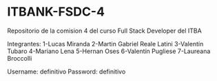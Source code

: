 # ITBANK-FSDC-4
Repositorio de la comision 4 del curso Full Stack Developer del ITBA


Integrantes:
1-Lucas Miranda
2-Martin Gabriel Reale Latini
3-Valentín Tubaro
4-Mariano Lena
5-Hernan Oses
6-Valentín Pugliese
7-Laureana Broccolli

Username: definitivo
Password: definitivo
